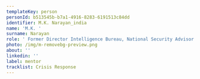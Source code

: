 ```yaml
---
templateKey: person
personId: b513545b-b7a1-4916-8283-6191513c84dd
identifier: M.K. Narayan_india
name: 'M.K. '
surname: Narayan
role: ' Former Director Intelligence Bureau, National Security Advisor and Special Advisor to the Prime Minister and Governor of West Bengal'
photo: /img/m-removebg-preview.png
about: ''
linkedin: ''
label: mentor
tracklist: Crisis Response
---
```

